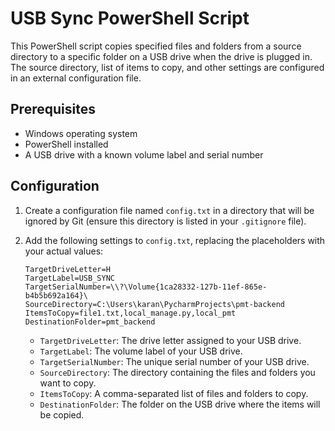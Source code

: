# USB Sync PowerShell Script

This PowerShell script copies specified files and folders from a source directory to a specific folder on a USB drive when the drive is plugged in. The source directory, list of items to copy, and other settings are configured in an external configuration file.

## Prerequisites

- Windows operating system
- PowerShell installed
- A USB drive with a known volume label and serial number

## Configuration

1. Create a configuration file named `config.txt` in a directory that will be ignored by Git (ensure this directory is listed in your `.gitignore` file).

2. Add the following settings to `config.txt`, replacing the placeholders with your actual values:

    ```plaintext
    TargetDriveLetter=H
    TargetLabel=USB_SYNC
    TargetSerialNumber=\\?\Volume{1ca28332-127b-11ef-865e-b4b5b692a164}\
    SourceDirectory=C:\Users\karan\PycharmProjects\pmt-backend
    ItemsToCopy=file1.txt,local_manage.py,local_pmt
    DestinationFolder=pmt_backend
    ```

    - `TargetDriveLetter`: The drive letter assigned to your USB drive.
    - `TargetLabel`: The volume label of your USB drive.
    - `TargetSerialNumber`: The unique serial number of your USB drive.
    - `SourceDirectory`: The directory containing the files and folders you want to copy.
    - `ItemsToCopy`: A comma-separated list of files and folders to copy.
    - `DestinationFolder`: The folder on the USB drive where the items will be copied.
